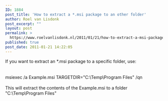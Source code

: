 ```yaml
---
ID: 1884
post_title: 'How to extract a *.msi package to an other folder'
author: Roel van Lisdonk
post_excerpt: ""
layout: post
permalink: >
  https://www.roelvanlisdonk.nl/2011/01/21/how-to-extract-a-msi-package-to-an-other-folder/
published: true
post_date: 2011-01-21 14:22:05
---
```

<p>If you want to extract an *.msi package to a specific folder, use:   <br />    <br />    <br />msiexec /a Example.msi TARGETDIR=&quot;C:\Temp\Program Files&quot; /qn    <br />    <br />This will extract the contents of the Example.msi to a folder &quot;C:\Temp\Program Files&quot;    </p>